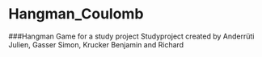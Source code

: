 # Hangman_Coulomb
###Hangman Game for a study project
Studyproject created by Anderrüti Julien, Gasser Simon, Krucker Benjamin and Richard
